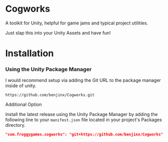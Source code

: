 # Cogworks
A toolkit for Unity, helpful for game jams and typical project utilities.

Just slap this into your Unity Assets and have fun!

# Installation

### Using the Unity Package Manager

I would recommend setup via adding the Git URL to the package manager inside of unity.
```
https://github.com/benjinx/Cogworks.git
```

Additional Option

Install the latest release using the Unity Package Manager by adding the following line to your `manifest.json` file located in your project's Packages directory.

```json
"com.froggygames.cogworks": "git+https://github.com/benjinx/Cogworks"
```
